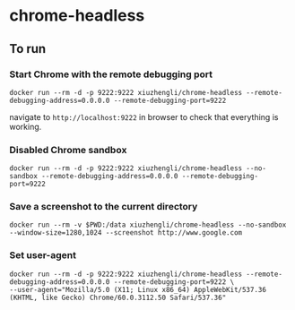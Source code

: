 # chrome-headless
## To run
### Start Chrome with the remote debugging port
```
docker run --rm -d -p 9222:9222 xiuzhengli/chrome-headless --remote-debugging-address=0.0.0.0 --remote-debugging-port=9222
```
navigate to ```http://localhost:9222``` in browser to check that everything is working.

### Disabled Chrome sandbox
```
docker run --rm -d -p 9222:9222 xiuzhengli/chrome-headless --no-sandbox --remote-debugging-address=0.0.0.0 --remote-debugging-port=9222
```

### Save a screenshot to the current directory
```
docker run --rm -v $PWD:/data xiuzhengli/chrome-headless --no-sandbox --window-size=1280,1024 --screenshot http://www.google.com
```

### Set user-agent
```
docker run --rm -d -p 9222:9222 xiuzhengli/chrome-headless --remote-debugging-address=0.0.0.0 --remote-debugging-port=9222 \ 
--user-agent="Mozilla/5.0 (X11; Linux x86_64) AppleWebKit/537.36 (KHTML, like Gecko) Chrome/60.0.3112.50 Safari/537.36"
```
